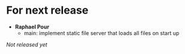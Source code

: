 # For next release
  * **Raphael Pour**
    * main: implement static file server that loads all files on start up

*Not released yet*
